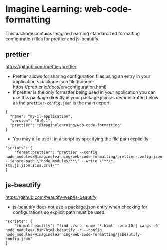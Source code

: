 # Imagine Learning: web-code-formatting
This package contains Imagine Learning standardized formatting configuration files for prettier and js-beautify.

## prettier
https://github.com/prettier/prettier

- Prettier allows for sharing configuration files using an entry in your application's package.json file (source: https://prettier.io/docs/en/configuration.html)
- If prettier is the only formatter being used in your application you can use this package directly in your package.json as demonstrated below as the `prettier-config.json` is the main export. 
```
{
  "name": "my-il-application",
  "version": "0.0.1",
  "prettier": "@imaginelearning/web-code-formatting"
}
```

- You may also use it in a script by specifying the file path explicitly:
```
"scripts": {
    "format:prettier": "prettier --config node_modules/@imaginelearning/web-code-formatting/prettier-config.json --ignore-path \"node_modules/**\" --write \"**/*.{ts,js,json,scss,css}\""
}
```





## js-beautify
https://github.com/beautify-web/js-beautify

- js-beautify does not use a package.json entry when checking for configurations so explicit path must be used.
```
"scripts": {
    "format:beautify": "find ./src -name '*.html' -print0 | xargs -0 node_modules/.bin/html-beautify -r --config node_modules/@imaginelearning/web-code-formatting/jsbeautify-config.json"
}
```

